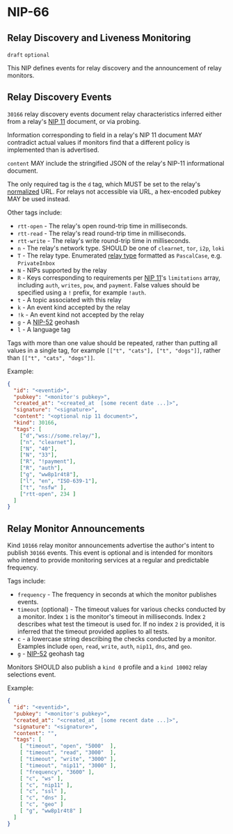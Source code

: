 NIP-66
======

Relay Discovery and Liveness Monitoring
-------------------

`draft` `optional`

This NIP defines events for relay discovery and the announcement of relay monitors.

## Relay Discovery Events

`30166` relay discovery events document relay characteristics inferred either from a relay's [NIP 11](https://github.com/nostr-protocol/nips/blob/master/11.md) document, or via probing.

Information corresponding to field in a relay's NIP 11 document MAY contradict actual values if monitors find that a different policy is implemented than is advertised.

`content` MAY include the stringified JSON of the relay's NIP-11 informational document.

The only required tag is the `d` tag, which MUST be set to the relay's [normalized](https://datatracker.ietf.org/doc/html/rfc3986#section-6) URL. For relays not accessible via URL, a hex-encoded pubkey MAY be used instead.

Other tags include:

- `rtt-open` - The relay's open round-trip time in milliseconds.
- `rtt-read` - The relay's read round-trip time in milliseconds.
- `rtt-write` - The relay's write round-trip time in milliseconds.
- `n` - The relay's network type. SHOULD be one of `clearnet`, `tor`, `i2p`, `loki`
- `T` - The relay type. Enumerated [relay type](https://github.com/nostr-protocol/nips/issues/1282) formatted as `PascalCase`, e.g. `PrivateInbox`
- `N` - NIPs supported by the relay
- `R` - Keys corresponding to requirements per [NIP 11](https://github.com/nostr-protocol/nips/blob/master/11.md)'s `limitations` array, including `auth`, `writes`, `pow`, and `payment`. False values should be specified using a `!` prefix, for example `!auth`.
- `t` - A topic associated with this relay
- `k` - An event kind accepted by the relay
- `!k` - An event kind not accepted by the relay
- `g` - A [NIP-52](https://github.com/nostr-protocol/nips/blob/master/52.md) geohash
- `l` - A language tag

Tags with more than one value should be repeated, rather than putting all values in a single tag, for example `[["t", "cats"], ["t", "dogs"]]`, rather than `[["t", "cats", "dogs"]]`.

Example:

```json
{
  "id": "<eventid>",
  "pubkey": "<monitor's pubkey>",
  "created_at": "<created_at  [some recent date ...]>",
  "signature": "<signature>",
  "content": "<optional nip 11 document>",
  "kind": 30166,
  "tags": [
    ["d","wss://some.relay/"],
    ["n", "clearnet"],
    ["N", "40"],
    ["N", "33"],
    ["R", "!payment"],
    ["R", "auth"],
    ["g", "ww8p1r4t8"],
    ["l", "en", "ISO-639-1"],
    ["t", "nsfw" ],
    ["rtt-open", 234 ]
  ]
}
```

## Relay Monitor Announcements

Kind `10166` relay monitor announcements advertise the author's intent to publish `30166` events. This event is optional and is intended for monitors who intend to provide monitoring services at a regular and predictable frequency.

Tags include:

- `frequency` - The frequency in seconds at which the monitor publishes events.
- `timeout` (optional) - The timeout values for various checks conducted by a monitor. Index `1` is the monitor's timeout in milliseconds. Index `2` describes what test the timeout is used for. If no index `2` is provided, it is inferred that the timeout provided applies to all tests.
- `c` - a lowercase string describing the checks conducted by a monitor. Examples include `open`, `read`, `write`, `auth`, `nip11`, `dns`, and `geo`.
- `g` - [NIP-52](https://github.com/nostr-protocol/nips/blob/master/11.md) geohash tag

Monitors SHOULD also publish a `kind 0` profile and a `kind 10002` relay selections event.

Example:

```json
{
  "id": "<eventid>",
  "pubkey": "<monitor's pubkey>",
  "created_at": "<created_at  [some recent date ...]>",
  "signature": "<signature>",
  "content": "",
  "tags": [
    [ "timeout", "open", "5000"  ],
    [ "timeout", "read", "3000"  ],
    [ "timeout", "write", "3000" ],
    [ "timeout", "nip11", "3000" ],
    [ "frequency", "3600" ],
    [ "c", "ws" ],
    [ "c", "nip11" ],
    [ "c", "ssl" ],
    [ "c", "dns" ],
    [ "c", "geo" ]
    [ "g", "ww8p1r4t8" ]
  ]
}
```
